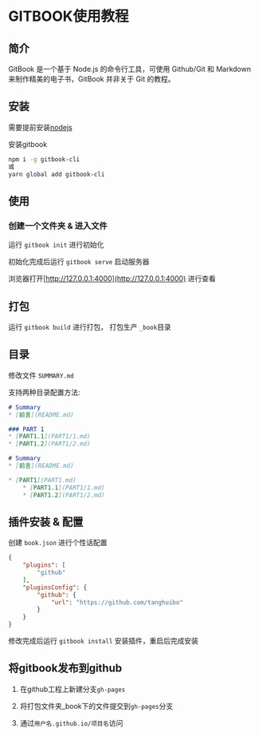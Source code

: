 # GITBOOK使用教程

## 简介

GitBook 是一个基于 Node.js 的命令行工具，可使用 Github/Git 和 Markdown 来制作精美的电子书，GitBook 并非关于 Git 的教程。

## 安装

需要提前安装[nodejs](http://nodejs.cn/download/)

安装gitbook

```bash
npm i -g gitbook-cli
或
yarn global add gitbook-cli 
```

## 使用

### 创建一个文件夹 & 进入文件

运行 `gitbook init` 进行初始化

初始化完成后运行 `gitbook serve` 启动服务器

浏览器打开[http://127.0.0.1:4000](http://127.0.0.1:4000) 进行查看

## 打包

运行 `gitbook build` 进行打包， 打包生产 `_book`目录

## 目录

修改文件 `SUMMARY.md`

支持两种目录配置方法:

```markdown
# Summary
* [前言](README.md)

### PART 1
* [PART1.1](PART1/1.md)
* [PART1.2](PART1/2.md)
```

```markdown
# Summary
* [前言](README.md)

* [PART1](PART1.md)
    * [PART1.1](PART1/1.md)
    * [PART1.2](PART1/2.md)
```

## 插件安装 & 配置

创建 `book.json` 进行个性话配置

```json
{
    "plugins": [
        "github"
    ],
    "pluginsConfig": {
        "github": {
            "url": "https://github.com/tanghuibo"
        }
    }
}
```

修改完成后运行 `gitbook install` 安装插件，重启后完成安装

## 将gitbook发布到github

1. 在github工程上新建分支`gh-pages`

2. 将打包文件夹_book下的文件提交到`gh-pages`分支

3. 通过`用户名.github.io/项目名`访问